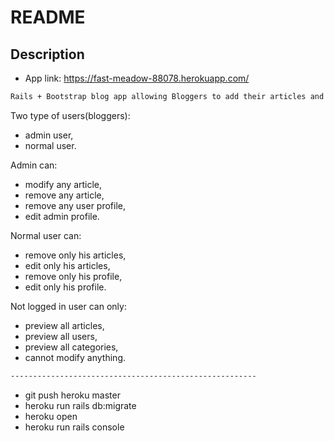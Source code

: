 # README

## Description

* App link: https://fast-meadow-88078.herokuapp.com/

```bash
Rails + Bootstrap blog app allowing Bloggers to add their articles and assign them to categories.
```

Two type of users(bloggers):
- admin user,
- normal user.

Admin can:
- modify any article, 
- remove any article,
- remove any user profile,
- edit admin profile.

Normal user can:
- remove only his articles,
- edit only his articles,
- remove only his profile,
- edit only his profile.

Not logged in user can only:
- preview all articles,
- preview all users,
- preview all categories,
- cannot modify anything.

```bash
-------------------------------------------------------
```
* git push heroku master
* heroku run rails db:migrate
* heroku open
* heroku run rails console
